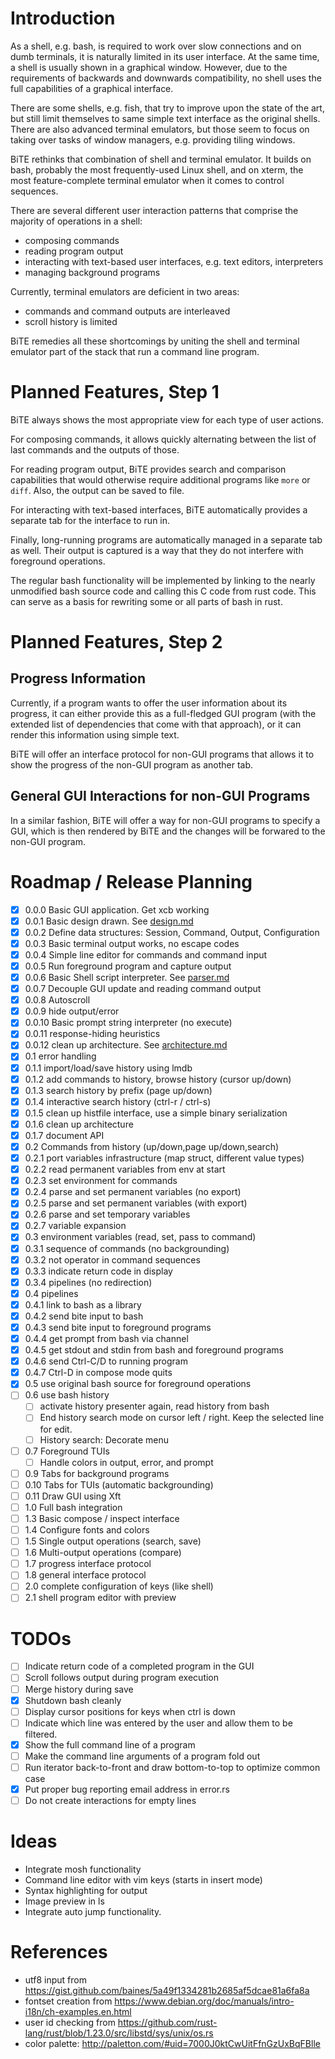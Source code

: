 # Introduction

As a shell, e.g. bash, is required to work over slow connections and on dumb
terminals, it is naturally limited in its user interface. At the same time, a
shell is usually shown in a graphical window. However, due to the requirements
of backwards and downwards compatibility, no shell uses the full
capabilities of a graphical interface.

There are some shells, e.g. fish, that try to improve upon the state of the
art, but still limit themselves to same simple text interface as the original
shells. There are also advanced terminal emulators, but those seem to focus on
taking over tasks of window managers, e.g. providing tiling windows.

BiTE rethinks that combination of shell and terminal emulator. It builds on
bash, probably the most frequently-used Linux shell, and on xterm, the most
feature-complete terminal emulator when it comes to control sequences.

There are several different user interaction patterns that comprise the majority
of operations in a shell:

* composing commands
* reading program output
* interacting with text-based user interfaces, e.g. text editors, interpreters
* managing background programs

Currently, terminal emulators are deficient in two areas:

* commands and command outputs are interleaved
* scroll history is limited

BiTE remedies all these shortcomings by uniting the shell and terminal emulator
part of the stack that run a command line program.

# Planned Features, Step 1

BiTE always shows the most appropriate view for each type of user actions.

For composing commands, it allows quickly alternating between the list of last
commands and the outputs of those.

For reading program output, BiTE provides search and comparison capabilities
that would otherwise require additional programs like `more` or `diff`. Also,
the output can be saved to file.

For interacting with text-based interfaces, BiTE automatically provides a
separate tab for the interface to run in.

Finally, long-running programs are automatically managed in a separate tab as
well. Their output is captured is a way that they do not interfere with
foreground operations.

The regular bash functionality will be implemented by linking to the nearly
unmodified bash source code and calling this C code from rust code. This can
serve as a basis for rewriting some or all parts of bash in rust.

# Planned Features, Step 2

## Progress Information
Currently, if a program wants to offer the user information about its progress,
it can either provide this as a full-fledged GUI program (with the extended
list of dependencies that come with that approach), or it can render this
information using simple text.

BiTE will offer an interface protocol for non-GUI programs that allows it to
show the progress of the non-GUI program as another tab.

## General GUI Interactions for non-GUI Programs
In a similar fashion, BiTE will offer a way for non-GUI programs to specify a
GUI, which is then rendered by BiTE and the changes will be forwared to the
non-GUI program.

# Roadmap / Release Planning

* [X] 0.0.0 Basic GUI application. Get xcb working
* [X] 0.0.1 Basic design drawn. See [design.md](doc/design.md)
* [X] 0.0.2 Define data structures: Session, Command, Output, Configuration
* [X] 0.0.3 Basic terminal output works, no escape codes
* [X] 0.0.4 Simple line editor for commands and command input
* [X] 0.0.5 Run foreground program and capture output
* [X] 0.0.6 Basic Shell script interpreter. See [parser.md](doc/parser.md)
* [X] 0.0.7 Decouple GUI update and reading command output
* [X] 0.0.8 Autoscroll
* [X] 0.0.9 hide output/error
* [X] 0.0.10 Basic prompt string interpreter (no execute)
* [X] 0.0.11 response-hiding heuristics
* [X] 0.0.12 clean up architecture. See [architecture.md](doc/architecture.md)
* [X] 0.1 error handling
* [X] 0.1.1 import/load/save history using lmdb
* [X] 0.1.2 add commands to history, browse history (cursor up/down)
* [X] 0.1.3 search history by prefix (page up/down)
* [X] 0.1.4 interactive search history (ctrl-r / ctrl-s)
* [X] 0.1.5 clean up histfile interface, use a simple binary serialization
* [X] 0.1.6 clean up architecture
* [X] 0.1.7 document API
* [X] 0.2 Commands from history (up/down,page up/down,search)
* [X] 0.2.1 port variables infrastructure (map struct, different value types)
* [X] 0.2.2 read permanent variables from env at start
* [X] 0.2.3 set environment for commands
* [X] 0.2.4 parse and set permanent variables (no export)
* [X] 0.2.5 parse and set permanent variables (with export)
* [X] 0.2.6 parse and set temporary variables
* [X] 0.2.7 variable expansion
* [X] 0.3 environment variables (read, set, pass to command)
* [X] 0.3.1 sequence of commands (no backgrounding)
* [X] 0.3.2 not operator in command sequences
* [X] 0.3.3 indicate return code in display
* [X] 0.3.4 pipelines (no redirection)
* [X] 0.4 pipelines
* [X] 0.4.1 link to bash as a library
* [X] 0.4.2 send bite input to bash
* [X] 0.4.3 send bite input to foreground programs
* [X] 0.4.4 get prompt from bash via channel
* [X] 0.4.5 get stdout and stdin from bash and foreground programs
* [X] 0.4.6 send Ctrl-C/D to running program
* [X] 0.4.7 Ctrl-D in compose mode quits
* [X] 0.5 use original bash source for foreground operations
* [ ] 0.6 use bash history
    * [ ] activate history presenter again, read history from bash
    * [ ] End history search mode on cursor left / right. Keep the selected line for edit.
    * [ ] History search: Decorate menu
* [ ] 0.7 Foreground TUIs
    * [ ] Handle colors in output, error, and prompt
* [ ] 0.9 Tabs for background programs
* [ ] 0.10 Tabs for TUIs (automatic backgrounding)
* [ ] 0.11 Draw GUI using Xft
* [ ] 1.0 Full bash integration
* [ ] 1.3 Basic compose / inspect interface
* [ ] 1.4 Configure fonts and colors
* [ ] 1.5 Single output operations (search, save)
* [ ] 1.6 Multi-output operations (compare)
* [ ] 1.7 progress interface protocol
* [ ] 1.8 general interface protocol
* [ ] 2.0 complete configuration of keys (like shell)
* [ ] 2.1 shell program editor with preview

# TODOs
* [ ] Indicate return code of a completed program in the GUI
* [ ] Scroll follows output during program execution
* [ ] Merge history during save
* [X] Shutdown bash cleanly
* [ ] Display cursor positions for keys when ctrl is down
* [ ] Indicate which line was entered by the user and allow them to be filtered.
* [X] Show the full command line of a program
* [ ] Make the command line arguments of a program fold out
* [ ] Run iterator back-to-front and draw bottom-to-top to optimize common case
* [X] Put proper bug reporting email address in error.rs
* [ ] Do not create interactions for empty lines

# Ideas
* Integrate mosh functionality
* Command line editor with vim keys (starts in insert mode)
* Syntax highlighting for output
* Image preview in ls
* Integrate auto jump functionality.

# References
* utf8 input from https://gist.github.com/baines/5a49f1334281b2685af5dcae81a6fa8a
* fontset creation from https://www.debian.org/doc/manuals/intro-i18n/ch-examples.en.html
* user id checking from https://github.com/rust-lang/rust/blob/1.23.0/src/libstd/sys/unix/os.rs
* color palette: http://paletton.com/#uid=7000J0ktCwUitFfnGzUxBqFBlle
